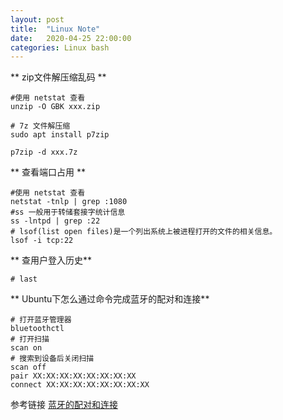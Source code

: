 ```yaml
---
layout: post
title:  "Linux Note"
date:   2020-04-25 22:00:00
categories: Linux bash
---
```


**  zip文件解压缩乱码 **
```
#使用 netstat 查看
unzip -O GBK xxx.zip

# 7z 文件解压缩
sudo apt install p7zip

p7zip -d xxx.7z

```

**  查看端口占用 **

```
#使用 netstat 查看
netstat -tnlp | grep :1080
#ss 一般用于转储套接字统计信息
ss -lntpd | grep :22
# lsof(list open files)是一个列出系统上被进程打开的文件的相关信息。
lsof -i tcp:22
```

**  查用户登入历史**  

```
# last 

```
**  Ubuntu下怎么通过命令完成蓝牙的配对和连接**  
```shell
# 打开蓝牙管理器
bluetoothctl
# 打开扫描
scan on
# 搜索到设备后关闭扫描
scan off 
pair XX:XX:XX:XX:XX:XX:XX:XX
connect XX:XX:XX:XX:XX:XX:XX:XX
```
参考链接 [蓝牙的配对和连接](https://blog.csdn.net/zhuyong006/article/details/89926521)

